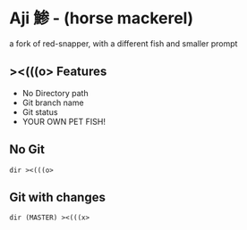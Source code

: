 # Aji 鯵 - (horse mackerel)
a fork of red-snapper, with a different fish and smaller prompt

## ><(((o> Features
+ No Directory path
+ Git branch name
+ Git status
+ YOUR OWN PET FISH!


## No Git
`dir ><(((o>`

## Git with changes 
`dir (MASTER) ><(((x>`

